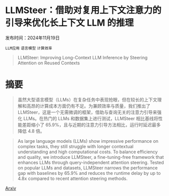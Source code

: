 # LLMSteer：借助对复用上下文注意力的引导来优化长上下文 LLM 的推理

发布时间：2024年11月19日

`LLM应用` `语言模型` `计算效率`

> LLMSteer: Improving Long-Context LLM Inference by Steering Attention on Reused Contexts

# 摘要

> 虽然大型语言模型（LLMs）在复杂任务中表现抢眼，但在较长的上下文理解和高昂的计算成本方面仍有不足。为兼顾效率与质量，我们推出了 LLMSteer，这是一个无需微调的框架，借助与查询无关的注意力引导来强化 LLMs。在热门的 LLMs 和数据集上进行测试，LLMSteer 相比基线将性能差距缩小了 65.9%，且与近期的注意力引导方法相比，运行时延迟最多降低 4.8 倍。

> As large language models (LLMs) show impressive performance on complex tasks, they still struggle with longer contextual understanding and high computational costs. To balance efficiency and quality, we introduce LLMSteer, a fine-tuning-free framework that enhances LLMs through query-independent attention steering. Tested on popular LLMs and datasets, LLMSteer narrows the performance gap with baselines by 65.9% and reduces the runtime delay by up to 4.8x compared to recent attention steering methods.

[Arxiv](https://arxiv.org/abs/2411.13009)